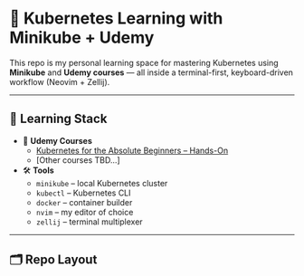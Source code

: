 # 🚀 Kubernetes Learning with Minikube + Udemy

This repo is my personal learning space for mastering Kubernetes using **Minikube** and **Udemy courses** — all inside a terminal-first, keyboard-driven workflow (Neovim + Zellij).

---

## 🧭 Learning Stack

- 📘 **Udemy Courses**
  - [Kubernetes for the Absolute Beginners – Hands-On](https://www.udemy.com/course/kubernetes-for-the-absolute-beginners/)
  - [Other courses TBD...]
- 🛠️ **Tools**
  - `minikube` – local Kubernetes cluster
  - `kubectl` – Kubernetes CLI
  - `docker` – container builder
  - `nvim` – my editor of choice
  - `zellij` – terminal multiplexer

---

## 🗂 Repo Layout


